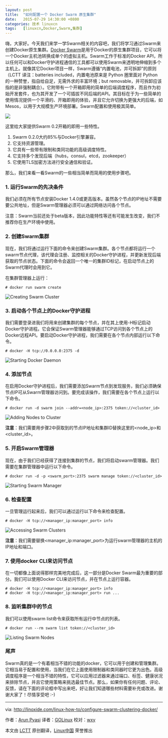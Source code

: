 ```yaml
---
layout: post
title:	"如何配置一个 Docker Swarm 原生集群"
date:	2015-07-29 14:30:00 +0800 
categories:	技术 linuxcn 
tags:	[linuxcn,Docker,Swarm,集群]
---
```



嗨，大家好。今天我们来学一学Swarm相关的内容吧，我们将学习通过Swarm来创建Docker原生集群。[Docker Swarm](https://docs.docker.com/swarm/)是用于Docker的原生集群项目，它可以将一个Docker主机池转换成单个的虚拟主机。Swarm工作于标准的Docker API，所以任何可以和Docker守护进程通信的工具都可以使用Swarm来透明地伸缩到多个主机上。就像其它Docker项目一样，Swarm遵循“内置电池，并可拆卸”的原则（LCTT 译注：batteries included，内置电池原来是 Python 圈里面对 Python 的一种赞誉，指自给自足，无需外求的丰富环境；but removable，并可拆卸应该指的是非强制耦合）。它附带有一个开箱即用的简单的后端调度程序，而且作为初始开发套件，也为其开发了一个可插拔不同后端的API。其目标在于为一些简单的使用情况提供一个平滑的、开箱即用的体验，并且它允许切换为更强大的后端，如Mesos，以用于大规模生产环境部署。Swarm配置和使用极其简单。


![](/Asserts/Images//attachment/album/201507/29/142715rlz7a8o66idbk19i.png)


这里给大家提供Swarm 0.2开箱的即用一些特性。


1. Swarm 0.2.0大约85%与Docker引擎兼容。
2. 它支持资源管理。
3. 它具有一些带有限制和类同功能的高级调度特性。
4. 它支持多个发现后端（hubs，consul，etcd，zookeeper）
5. 它使用TLS加密方法进行安全通信和验证。


那么，我们来看一看Swarm的一些相当简单而简用的使用步骤吧。


### 1. 运行Swarm的先决条件


我们必须在所有节点安装Docker 1.4.0或更高版本。虽然各个节点的IP地址不需要要公共地址，但是Swarm管理器必须可以通过网络访问各个节点。


注意：Swarm当前还处于beta版本，因此功能特性等还有可能发生改变，我们不推荐你在生产环境中使用。


### 2. 创建Swarm集群


现在，我们将通过运行下面的命令来创建Swarm集群。各个节点都将运行一个swarm节点代理，该代理会注册、监控相关的Docker守护进程，并更新发现后端获取的节点状态。下面的命令会返回一个唯一的集群ID标记，在启动节点上的Swarm代理时会用到它。


在集群管理器上运行：



```
# docker run swarm create

```

![Creating Swarm Cluster](/Asserts/Images//attachment/album/201507/29/143122edx9hgn1h5wwccw1.png)


### 3. 启动各个节点上的Docker守护进程


我们需要登录进我们将用来创建集群的每个节点，并在其上使用-H标记启动Docker守护进程。它会保证Swarm管理器能够通过TCP访问到各个节点上的Docker远程API。要启动Docker守护进程，我们需要在各个节点内部运行以下命令。



```
# docker -H tcp://0.0.0.0:2375 -d

```

![Starting Docker Daemon](/Asserts/Images//attachment/album/201507/29/143122o44gizcpqpiefzgy.png)


### 4. 添加节点


在启用Docker守护进程后，我们需要添加Swarm节点到发现服务，我们必须确保节点IP可从Swarm管理器访问到。要完成该操作，我们需要在各个节点上运行以下命令。



```
# docker run -d swarm join --addr=<node_ip>:2375 token://<cluster_id>

```

![Adding Nodes to Cluster](/Asserts/Images//attachment/album/201507/29/143045z0z2kq0zp3ybb6p0.png)


**注意**：我们需要用步骤2中获取到的节点IP地址和集群ID替换这里的<node\_ip>和<cluster\_id>。


### 5. 开启Swarm管理器


现在，由于我们已经获得了连接到集群的节点，我们将启动swarm管理器。我们需要在集群管理器中运行以下命令。



```
# docker run -d -p <swarm_port>:2375 swarm manage token://<cluster_id>

```

![Starting Swarm Manager](/Asserts/Images//attachment/album/201507/29/143046u4xc46hocc6zhzux.png)


### 6. 检查配置


一旦管理运行起来后，我们可以通过运行以下命令来检查配置。



```
# docker -H tcp://<manager_ip:manager_port> info

```

![Accessing Swarm Clusters](/Asserts/Images//attachment/album/201507/29/143046z7oqz2778w73037w.png)


**注意**：我们需要替换<manager\_ip:manager\_port>为运行swarm管理器的主机的IP地址和端口。


### 7. 使用docker CLI来访问节点


在一切都像上面说得那样完美地完成后，这一部分是Docker Swarm最为重要的部分。我们可以使用Docker CLI来访问节点，并在节点上运行容器。



```
# docker -H tcp://<manager_ip:manager_port> info
# docker -H tcp://<manager_ip:manager_port> run ...

```

### 8. 监听集群中的节点


我们可以使用swarm list命令来获取所有运行中节点的列表。



```
# docker run --rm swarm list token://<cluster_id>

```

![Listing Swarm Nodes](/Asserts/Images//attachment/album/201507/29/143047b3p737pjb33u35ts.png)


### 尾声


Swarm真的是一个有着相当不错的功能的docker，它可以用于创建和管理集群。它相当易于配置和使用，当我们在它上面使用限制器和类同器时它更为出色。高级调度程序是一个相当不错的特性，它可以应用过滤器来通过端口、标签、健康状况来排除节点，并且它使用策略来挑选最佳节点。那么，如果你有任何问题、评论、反馈，请在下面的评论框中写出来吧，好让我们知道哪些材料需要补充或改进。谢谢大家了！尽情享受吧 :-)




---


via: <http://linoxide.com/linux-how-to/configure-swarm-clustering-docker/>


作者：[Arun Pyasi](http://linoxide.com/author/arunp/) 译者：[GOLinux](https://github.com/GOLinux) 校对：[wxy](https://github.com/wxy)


本文由 [LCTT](https://github.com/LCTT/TranslateProject) 原创翻译，[Linux中国](https://linux.cn/) 荣誉推出
